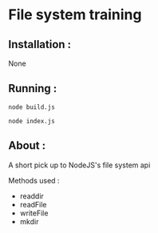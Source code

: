 # File system training

## Installation :
None

## Running :
```
node build.js
```
```
node index.js
```

## About : 
A short pick up to NodeJS's file system api

Methods used :
- readdir
- readFile
- writeFile
- mkdir
